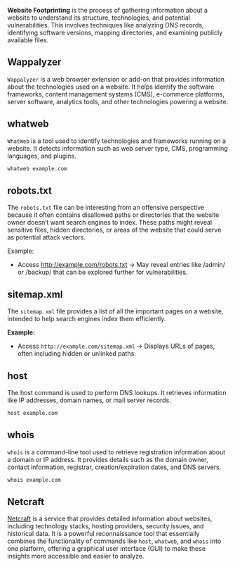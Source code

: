 **Website Footprinting** is the process of gathering information about a website to understand its structure, technologies, and potential vulnerabilities. This involves techniques like analyzing DNS records, identifying software versions, mapping directories, and examining publicly available files.

## Wappalyzer
`Wappalyzer` is a web browser extension or add-on that provides information about the technologies used on a website. It helps identify the software frameworks, content management systems (CMS), e-commerce platforms, server software, analytics tools, and other technologies powering a website.

## whatweb
`WhatWeb` is a tool used to identify technologies and frameworks running on a website. It detects information such as web server type, CMS, programming languages, and plugins.

```bash
whatweb example.com
```


## robots.txt
The `robots.txt` file can be interesting from an offensive perspective because it often contains disallowed paths or directories that the website owner doesn’t want search engines to index. These paths might reveal sensitive files, hidden directories, or areas of the website that could serve as potential attack vectors.

Example:

- Access http://example.com/robots.txt → May reveal entries like /admin/ or /backup/ that can be explored further for vulnerabilities.

## sitemap.xml
The `sitemap.xml` file provides a list of all the important pages on a website, intended to help search engines index them efficiently.

**Example:**

- Access `http://example.com/sitemap.xml` → Displays URLs of pages, often including hidden or unlinked paths.

## host 
The host command is used to perform DNS lookups. It retrieves information like IP addresses, domain names, or mail server records.

```bash
host example.com
```

## whois
`whois` is a command-line tool used to retrieve registration information about a domain or IP address. It provides details such as the domain owner, contact information, registrar, creation/expiration dates, and DNS servers.

```bash
whois example.com
```


## Netcraft
[Netcraft](https://www.netcraft.com/) is a service that provides detailed information about websites, including technology stacks, hosting providers, security issues, and historical data. It is a powerful reconnaissance tool that essentially combines the functionality of commands like `host`, `whatweb`, and `whois` into one platform, offering a graphical user interface (GUI) to make these insights more accessible and easier to analyze.

